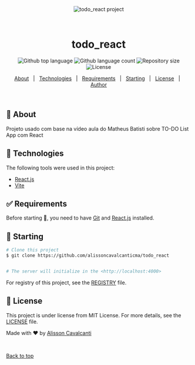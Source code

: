 <div align="center" id="top"> 
  <img src="./.github/app.gif" alt="todo_react project" />

  &#xa0;
</div>

<h1 align="center">todo_react</h1>

<p align="center">
  <img alt="Github top language" src="https://img.shields.io/github/languages/top/alissoncavalcanticma/todo_react?color=56BEB8">

  <img alt="Github language count" src="https://img.shields.io/github/languages/count/alissoncavalcanticma/todo_react?color=56BEB8">

  <img alt="Repository size" src="https://img.shields.io/github/repo-size/alissoncavalcanticma/todo_react?color=56BEB8">

  <img alt="License" src="https://img.shields.io/github/license/alissoncavalcanticma/todo_react?color=56BEB8">

</p>

<p align="center">
  <a href="#dart-about">About</a> &#xa0; | &#xa0; 
  <a href="#rocket-technologies">Technologies</a> &#xa0; | &#xa0;
  <a href="#white_check_mark-requirements">Requirements</a> &#xa0; | &#xa0;
  <a href="#checkered_flag-starting">Starting</a> &#xa0; | &#xa0;
  <a href="#memo-license">License</a> &#xa0; | &#xa0;
  <a href="https://github.com/alissoncavalcanticma" target="_blank">Author</a>
</p>

<br>

## :dart: About ##

Projeto usado com base na vídeo aula do Matheus Batisti sobre TO-DO List App com React

## :rocket: Technologies ##

The following tools were used in this project:

- [React.js](https://react.dev/)
- [Vite](https://vitejs.dev/)

## :white_check_mark: Requirements ##

Before starting :checkered_flag:, you need to have [Git](https://git-scm.com) and [React.js](https://react.dev/) installed.

## :checkered_flag: Starting ##

```bash
# Clone this project
$ git clone https://github.com/alissoncavalcanticma/todo_react


# The server will initialize in the <http://localhost:4000>
```
For registry of this project, see the [REGISTRY](registry.md) file.

## :memo: License ##

This project is under license from MIT License. For more details, see the [LICENSE](LICENSE.md) file.


Made with :heart: by <a href="https://github.com/alissoncavalcanticma" target="_blank">Alisson Cavalcanti</a>

&#xa0;

<a href="#top">Back to top</a>
